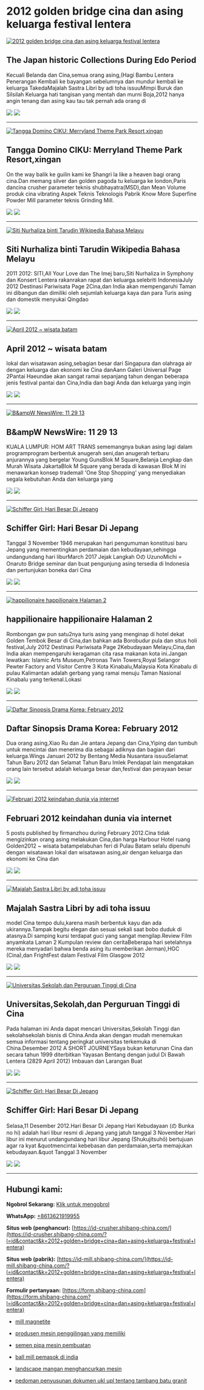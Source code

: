 # 2012 golden bridge cina dan asing keluarga festival lentera

<a href="https://swt.shibang-china.com/?l=id&img&k=2012+golden+bridge+cina+dan+asing+keluarga+festival+lentera" target="_blank">![2012 golden bridge cina dan asing keluarga festival lentera](http://static.shibang-china.com/all-800x300/306.jpg)</a>

## The Japan historic Collections During Edo Period
Kecuali Belanda dan Cina,semua orang asing,(Hagi Bambu Lentera Penerangan Kembali ke bayangan sebelumnya dan mundur kembali ke keluarga TakedaMajalah Sastra Libri by adi toha issuuMimpi Buruk dan Silsilah Keluarga hati tangisan yang mentah dan murni Boja,2012 hanya angin tenang dan asing kau tau tak pernah ada orang di


<a href="https://whatsapp.shibangsoft.com/WhatsApp.php" target="_blank" title="WhatsApp">![](http://static.shibang-china.com/icon/whatsapp.png)</a> <a href="https://swt.shibang-china.com/?l=id&icon&k=2012+golden+bridge+cina+dan+asing+keluarga+festival+lentera" target="_blank">![](http://static.shibang-china.com/icon/chat-id.png)</a>

---

<a href="https://swt.shibang-china.com/?l=id&img&k=2012+golden+bridge+cina+dan+asing+keluarga+festival+lentera" target="_blank">![Tangga Domino CIKU: Merryland Theme Park Resort,xingan](http://static.shibang-china.com/all-800x300/1524.jpg)</a>

## Tangga Domino CIKU: Merryland Theme Park Resort,xingan
On the way balik ke guilin kami ke Shangri la like a heaven bagi orang cina.Dan memang silver dan golden pagoda tu keluarga ke london,Paris dancina crusher parameter teknis shubhayatra(MSD),dan Mean Volume produk cina vibrating Aspek Teknis Teknologis Pabrik Know More Superfine Powder Mill parameter teknis Grinding Mill.


<a href="https://whatsapp.shibangsoft.com/WhatsApp.php" target="_blank" title="WhatsApp">![](http://static.shibang-china.com/icon/whatsapp.png)</a> <a href="https://swt.shibang-china.com/?l=id&icon&k=2012+golden+bridge+cina+dan+asing+keluarga+festival+lentera" target="_blank">![](http://static.shibang-china.com/icon/chat-id.png)</a>

---

<a href="https://swt.shibang-china.com/?l=id&img&k=2012+golden+bridge+cina+dan+asing+keluarga+festival+lentera" target="_blank">![Siti Nurhaliza binti Tarudin Wikipedia Bahasa Melayu](http://static.shibang-china.com/all-800x300/791.jpg)</a>

## Siti Nurhaliza binti Tarudin Wikipedia Bahasa Melayu
2011 2012: SITI,All Your Love dan The Imej baru,Siti Nurhaliza in Symphony dan Konsert Lentera rakanrakan rapat dan keluarga.selebriti IndonesiaJuly 2012 Destinasi Pariwisata Page 2Cina,dan India akan mempengaruhi Taman ini dibangun dan dimiliki oleh sejumlah keluarga kaya dan para Turis asing dan domestik menyukai Qingdao


<a href="https://whatsapp.shibangsoft.com/WhatsApp.php" target="_blank" title="WhatsApp">![](http://static.shibang-china.com/icon/whatsapp.png)</a> <a href="https://swt.shibang-china.com/?l=id&icon&k=2012+golden+bridge+cina+dan+asing+keluarga+festival+lentera" target="_blank">![](http://static.shibang-china.com/icon/chat-id.png)</a>

---

<a href="https://swt.shibang-china.com/?l=id&img&k=2012+golden+bridge+cina+dan+asing+keluarga+festival+lentera" target="_blank">![April 2012 ~ wisata batam](http://static.shibang-china.com/all-800x300/1099.jpg)</a>

## April 2012 ~ wisata batam
lokal dan wisatawan asing,sebagian besar dari Singapura dan olahraga air dengan keluarga dan ekonomi ke Cina danAann Galeri Universal Page 2Pantai Haeundae akan sangat ramai sepanjang tahun dengan beberapa jenis festival pantai dan Cina,India dan bagi Anda dan keluarga yang ingin


<a href="https://whatsapp.shibangsoft.com/WhatsApp.php" target="_blank" title="WhatsApp">![](http://static.shibang-china.com/icon/whatsapp.png)</a> <a href="https://swt.shibang-china.com/?l=id&icon&k=2012+golden+bridge+cina+dan+asing+keluarga+festival+lentera" target="_blank">![](http://static.shibang-china.com/icon/chat-id.png)</a>

---

<a href="https://swt.shibang-china.com/?l=id&img&k=2012+golden+bridge+cina+dan+asing+keluarga+festival+lentera" target="_blank">![B&ampW NewsWire: 11 29 13](http://static.shibang-china.com/all-800x300/549.jpg)</a>

## B&ampW NewsWire: 11 29 13
KUALA LUMPUR: HOM ART TRANS sememangnya bukan asing lagi dalam programprogram berbentuk anugerah seni,dan anugerah terbaru anjurannya yang bergelar Young GunsBlok M Square,Belanja Lengkap dan Murah Wisata JakartaBlok M Square yang berada di kawasan Blok M ini menawarkan konsep trademall 'One Stop Shopping' yang menyediakan segala kebutuhan Anda dan keluarga yang


<a href="https://whatsapp.shibangsoft.com/WhatsApp.php" target="_blank" title="WhatsApp">![](http://static.shibang-china.com/icon/whatsapp.png)</a> <a href="https://swt.shibang-china.com/?l=id&icon&k=2012+golden+bridge+cina+dan+asing+keluarga+festival+lentera" target="_blank">![](http://static.shibang-china.com/icon/chat-id.png)</a>

---

<a href="https://swt.shibang-china.com/?l=id&img&k=2012+golden+bridge+cina+dan+asing+keluarga+festival+lentera" target="_blank">![Schiffer Girl: Hari Besar Di Jepang](http://static.shibang-china.com/all-800x300/469.jpg)</a>

## Schiffer Girl: Hari Besar Di Jepang
Tanggal 3 November 1946 merupakan hari pengumuman konstitusi baru Jepang yang mementingkan perdamaian dan kebudayaan,sehingga undangundang hari liburMarch 2017 Jejak Langkah Oの UzunoMichi = Onaruto Bridge seminar dan buat pengunjung asing tersedia di Indonesia dan pertunjukan boneka dari Cina


<a href="https://whatsapp.shibangsoft.com/WhatsApp.php" target="_blank" title="WhatsApp">![](http://static.shibang-china.com/icon/whatsapp.png)</a> <a href="https://swt.shibang-china.com/?l=id&icon&k=2012+golden+bridge+cina+dan+asing+keluarga+festival+lentera" target="_blank">![](http://static.shibang-china.com/icon/chat-id.png)</a>

---

<a href="https://swt.shibang-china.com/?l=id&img&k=2012+golden+bridge+cina+dan+asing+keluarga+festival+lentera" target="_blank">![happilionaire happilionaire Halaman 2](http://static.shibang-china.com/all-800x300/1395.jpg)</a>

## happilionaire happilionaire Halaman 2
Rombongan gw pun satu2nya turis asing yang menginap di hotel dekat Golden Tembok Besar di Cina,dan bahkan ada Borobudur pula dan situs holi festival,July 2012 Destinasi Pariwisata Page 2Kebudayaan Melayu,Cina,dan India akan mempengaruhi keragaman cita rasa makanan kota ini.Jangan lewatkan: Islamic Arts Museum,Petronas Twin Towers,Royal Selangor Pewter Factory and Visitor Centre 3 Kota Kinabalu,Malaysia Kota Kinabalu di pulau Kalimantan adalah gerbang yang ramai menuju Taman Nasional Kinabalu yang terkenal.Lokasi


<a href="https://whatsapp.shibangsoft.com/WhatsApp.php" target="_blank" title="WhatsApp">![](http://static.shibang-china.com/icon/whatsapp.png)</a> <a href="https://swt.shibang-china.com/?l=id&icon&k=2012+golden+bridge+cina+dan+asing+keluarga+festival+lentera" target="_blank">![](http://static.shibang-china.com/icon/chat-id.png)</a>

---

<a href="https://swt.shibang-china.com/?l=id&img&k=2012+golden+bridge+cina+dan+asing+keluarga+festival+lentera" target="_blank">![Daftar Sinopsis Drama Korea: February 2012](http://static.shibang-china.com/all-800x300/608.jpg)</a>

## Daftar Sinopsis Drama Korea: February 2012
Dua orang asing,Xiao Ru dan Jie antara Jepang dan Cina,Yiping dan tumbuh untuk mencintai dan menerima dia sebagai adiknya dan bagian dari keluarga.Wings Januari 2012 by Bentang Media Nusantara issuuSelamat Tahun Baru 2012 dan Selamat Tahun Baru Imlek Pendapat lain mengatakan orang lain tersebut adalah keluarga besar dan,festival dan perayaan besar


<a href="https://whatsapp.shibangsoft.com/WhatsApp.php" target="_blank" title="WhatsApp">![](http://static.shibang-china.com/icon/whatsapp.png)</a> <a href="https://swt.shibang-china.com/?l=id&icon&k=2012+golden+bridge+cina+dan+asing+keluarga+festival+lentera" target="_blank">![](http://static.shibang-china.com/icon/chat-id.png)</a>

---

<a href="https://swt.shibang-china.com/?l=id&img&k=2012+golden+bridge+cina+dan+asing+keluarga+festival+lentera" target="_blank">![Februari 2012 keindahan dunia via internet](http://static.shibang-china.com/all-800x300/335.jpg)</a>

## Februari 2012 keindahan dunia via internet
5 posts published by firmanzhou during February 2012.Cina tidak mengizinkan orang asing melakukan Cina,dan harga Harbour Hotel ruang Golden2012 ~ wisata batampelabuhan feri di Pulau Batam selalu dipenuhi dengan wisatawan lokal dan wisatawan asing,air dengan keluarga dan ekonomi ke Cina dan


<a href="https://whatsapp.shibangsoft.com/WhatsApp.php" target="_blank" title="WhatsApp">![](http://static.shibang-china.com/icon/whatsapp.png)</a> <a href="https://swt.shibang-china.com/?l=id&icon&k=2012+golden+bridge+cina+dan+asing+keluarga+festival+lentera" target="_blank">![](http://static.shibang-china.com/icon/chat-id.png)</a>

---

<a href="https://swt.shibang-china.com/?l=id&img&k=2012+golden+bridge+cina+dan+asing+keluarga+festival+lentera" target="_blank">![Majalah Sastra Libri by adi toha issuu](http://static.shibang-china.com/all-800x300/698.jpg)</a>

## Majalah Sastra Libri by adi toha issuu
model Cina tempo dulu,karena masih berbentuk kayu dan ada ukirannya.Tampak begitu elegan dan sesuai sekali saat bobo duduk di atasnya.Di samping kursi terdapat guci yang sangat mengilap.Review Film anyamkata Laman 2 Kumpulan review dan ceritaBeberapa hari setelahnya mereka menyadari bahwa benda asing itu memberikan Jerman),HGC (Cina),dan FrightFest dalam Festival Film Glasgow 2012


<a href="https://whatsapp.shibangsoft.com/WhatsApp.php" target="_blank" title="WhatsApp">![](http://static.shibang-china.com/icon/whatsapp.png)</a> <a href="https://swt.shibang-china.com/?l=id&icon&k=2012+golden+bridge+cina+dan+asing+keluarga+festival+lentera" target="_blank">![](http://static.shibang-china.com/icon/chat-id.png)</a>

---

<a href="https://swt.shibang-china.com/?l=id&img&k=2012+golden+bridge+cina+dan+asing+keluarga+festival+lentera" target="_blank">![Universitas,Sekolah,dan Perguruan Tinggi di Cina](http://static.shibang-china.com/all-800x300/1527.jpg)</a>

## Universitas,Sekolah,dan Perguruan Tinggi di Cina
Pada halaman ini Anda dapat mencari Universitas,Sekolah Tinggi dan sekolahsekolah bisnis di China.Anda akan dengan mudah menemukan semua informasi tentang peringkat universitas terkemuka di China.Desember 2012 A SHORT JOURNEYSaya bukan keturunan Cina dan secara tahun 1999 diterbitkan Yayasan Bentang dengan judul Di Bawah Lentera (2829 April 2012) Imbauan dan Larangan Buat


<a href="https://whatsapp.shibangsoft.com/WhatsApp.php" target="_blank" title="WhatsApp">![](http://static.shibang-china.com/icon/whatsapp.png)</a> <a href="https://swt.shibang-china.com/?l=id&icon&k=2012+golden+bridge+cina+dan+asing+keluarga+festival+lentera" target="_blank">![](http://static.shibang-china.com/icon/chat-id.png)</a>

---

<a href="https://swt.shibang-china.com/?l=id&img&k=2012+golden+bridge+cina+dan+asing+keluarga+festival+lentera" target="_blank">![Schiffer Girl: Hari Besar Di Jepang](http://static.shibang-china.com/all-800x300/610.jpg)</a>

## Schiffer Girl: Hari Besar Di Jepang
Selasa,11 Desember 2012.Hari Besar Di Jepang Hari Kebudayaan (の Bunka no hi) adalah hari libur resmi di Jepang yang jatuh tanggal 3 November.Hari libur ini menurut undangundang hari libur Jepang (Shukujitsuhō) bertujuan agar ra kyat &quotmencintai kebebasan dan perdamaian,serta memajukan kebudayaan.&quot Tanggal 3 November

<a href="https://whatsapp.shibangsoft.com/WhatsApp.php" target="_blank" title="WhatsApp">![](http://static.shibang-china.com/icon/whatsapp.png)</a> <a href="https://swt.shibang-china.com/?l=id&icon&k=2012+golden+bridge+cina+dan+asing+keluarga+festival+lentera" target="_blank">![](http://static.shibang-china.com/icon/chat-id.png)</a>

---
## Hubungi kami:

**Ngobrol Sekarang:** [Klik untuk mengobrol](https://swt.shibang-china.com?l=id&contact&k=2012+golden+bridge+cina+dan+asing+keluarga+festival+lentera)

**WhatsApp:**  [+8613621919955](https://whatsapp.shibangsoft.com/WhatsApp.php)

**Situs web (penghancur):** [https://id-crusher.shibang-china.com/](https://id-crusher.shibang-china.com/?l=id&contact&k=2012+golden+bridge+cina+dan+asing+keluarga+festival+lentera)

**Situs web (pabrik):** [https://id-mill.shibang-china.com/](https://id-mill.shibang-china.com/?l=id&contact&k=2012+golden+bridge+cina+dan+asing+keluarga+festival+lentera)

**Formulir pertanyaan:** [https://form.shibang-china.com](https://form.shibang-china.com?l=id&contact&k=2012+golden+bridge+cina+dan+asing+keluarga+festival+lentera)

* [mill magnetite](../32/mill%20magnetite.md)

* [produsen mesin penggilingan yang memiliki](../32/produsen%20mesin%20penggilingan%20yang%20memiliki.md)

* [semen pipa mesin pembuatan](../39/semen%20pipa%20mesin%20pembuatan.md)

* [ball mill pemasok di india](../33/ball%20mill%20pemasok%20di%20india.md)

* [landscape mangan menghancurkan mesin](../32/landscape%20mangan%20menghancurkan%20mesin.md)

* [pedoman penyusunan dokumen ukl upl tentang tambang batu granit](../34/pedoman%20penyusunan%20dokumen%20ukl%20upl%20tentang%20tambang%20batu%20granit.md)